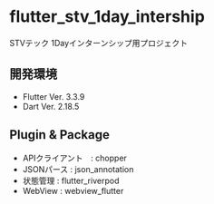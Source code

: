 # flutter_stv_1day_intership

STVテック 1Dayインターンシップ用プロジェクト

## 開発環境

- Flutter Ver. 3.3.9
- Dart Ver. 2.18.5

## Plugin & Package
- APIクライアント　: chopper
- JSONパース : json_annotation
- 状態管理 : flutter_riverpod
- WebView : webview_flutter

